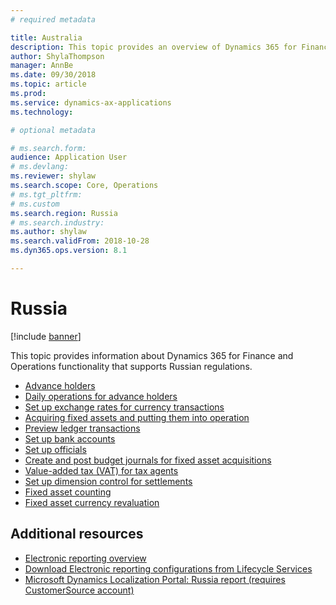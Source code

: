 ```yaml
---
# required metadata

title: Australia
description: This topic provides an overview of Dynamics 365 for Finance and Operations functionality that is specific to Russia.
author: ShylaThompson
manager: AnnBe
ms.date: 09/30/2018
ms.topic: article
ms.prod: 
ms.service: dynamics-ax-applications
ms.technology: 

# optional metadata

# ms.search.form:
audience: Application User
# ms.devlang: 
ms.reviewer: shylaw
ms.search.scope: Core, Operations
# ms.tgt_pltfrm: 
# ms.custom
ms.search.region: Russia
# ms.search.industry: 
ms.author: shylaw
ms.search.validFrom: 2018-10-28
ms.dyn365.ops.version: 8.1

---
```


# Russia

[!include [banner](../includes/banner.md)]

This topic provides information about Dynamics 365 for Finance and Operations functionality that supports Russian regulations. 


- [Advance holders](rus-advance-holders.md)
- [Daily operations for advance holders](rus-advance-holders-daily-operations.md)
- [Set up exchange rates for currency transactions](rus-exchange-difference.md)
- [Acquiring fixed assets and putting them into operation](rus-fixed-asset-acquisition.md)
- [Preview ledger transactions](rus-ledger-transactions-preview.md)
- [Set up bank accounts](rus-local-settings-requisites-bank-module.md)
- [Set up officials](rus-officials.md)
- [Create and post budget journals for fixed asset acquisitions](rus-post-budget-fixed-asset-acquisition.md)
- [Value-added tax (VAT) for tax agents](rus-tax-agent.md)
- [Set up dimension control for settlements](rus-transactions-settlement-date.md)
- [Fixed asset counting](rus-fixed-assets-counting.md)
- [Fixed asset currency revaluation](rus-fixed-asset-currency-revaluation.md)


## Additional resources

- [Electronic reporting overview](../../dev-itpro/analytics/general-electronic-reporting.md)
- [Download Electronic reporting configurations from Lifecycle Services](../../dev-itpro/analytics/download-electronic-reporting-configuration-lcs.md)
- [Microsoft Dynamics Localization Portal: Russia report (requires CustomerSource account)](https://mbs.microsoft.com/files/customer/AX/Support/supportnews/Russia.html)
